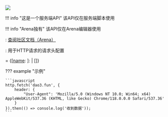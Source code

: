 <a href="https://github.com/qndm"><img src="https://img.shields.io/badge/%E8%B4%A1%E7%8C%AE%E8%80%85-qndm-blue"></img></a>

!!! info "这是一个服务端API"
    该API仅在服务端脚本使用

!!! info "Arena独有"
    该API仅在Arena编辑器使用

:   [查阅社区文档（Arena）](https://www.yuque.com/box3lab/api/obiw5557v5m67ziw#fCF4m)

:   用于HTTP请求的请求头配置

[](GameHttpFetchHeaders) = {[[name](arg): [](string)]: [](string) | [](string)[]}

??? example "示例"

    ```javascript
    http.fetch('dao3.fun', {
        header: {
            "User-Agent": 'Mozilla/5.0 (Windows NT 10.0; Win64; x64) AppleWebKit/537.36 (KHTML, like Gecko) Chrome/118.0.0.0 Safari/537.36' 
        }
    }).then(() => console.log('收到数据'));
    ```